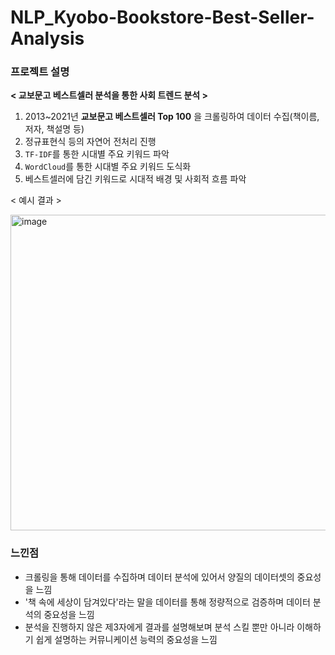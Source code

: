 # NLP_Kyobo-Bookstore-Best-Seller-Analysis

### 프로젝트 설명
__< 교보문고 베스트셀러 분석을 통한 사회 트렌드 분석 >__

1. 2013~2021년 __교보문고 베스트셀러 Top 100__ 을 크롤링하여 데이터 수집(책이름, 저자, 책설명 등)
3. 정규표현식 등의 자연어 전처리 진행
4. `TF-IDF`를 통한 시대별 주요 키워드 파악
5. `WordCloud`를 통한 시대별 주요 키워드 도식화
6. 베스트셀러에 담긴 키워드로 시대적 배경 및 사회적 흐름 파악

< 예시 결과 >

<img width="505" alt="image" src="https://user-images.githubusercontent.com/87609200/215253062-23586bc4-bfda-46c5-ae83-70edf012f266.png">


### 느낀점
* 크롤링을 통해 데이터를 수집하며 데이터 분석에 있어서 양질의 데이터셋의 중요성을 느낌
* '책 속에 세상이 담겨있다'라는 말을 데이터를 통해 정량적으로 검증하며 데이터 분석의 중요성을 느낌
* 분석을 진행하지 않은 제3자에게 결과를 설명해보며 분석 스킬 뿐만 아니라 이해하기 쉽게 설명하는 커뮤니케이션 능력의 중요성을 느낌
